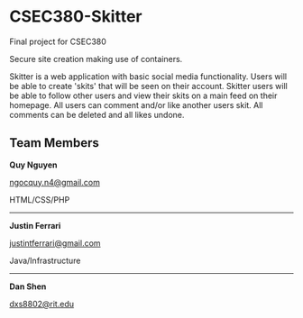 # CSEC380-Skitter
Final project for CSEC380

Secure site creation making use of containers.

Skitter is a web application with basic social media functionality. Users will be able to create 'skits' that will be seen on their account. Skitter users will be able to follow other users and view their skits on a main feed on their homepage. All users can comment and/or like another users skit. All comments can be deleted and all likes undone.

## Team Members

**Quy Nguyen**  

ngocquy.n4@gmail.com

HTML/CSS/PHP

***

**Justin Ferrari**  

justintferrari@gmail.com

Java/Infrastructure

***

**Dan Shen**  

dxs8802@rit.edu
